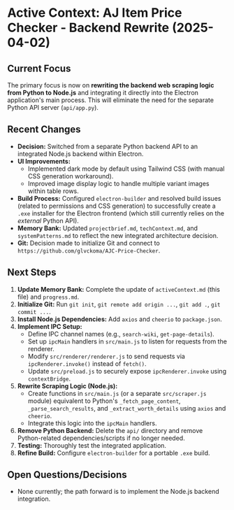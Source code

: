 # Active Context: AJ Item Price Checker - Backend Rewrite (2025-04-02)

## Current Focus

The primary focus is now on **rewriting the backend web scraping logic from Python to Node.js** and integrating it directly into the Electron application's main process. This will eliminate the need for the separate Python API server (`api/app.py`).

## Recent Changes

*   **Decision:** Switched from a separate Python backend API to an integrated Node.js backend within Electron.
*   **UI Improvements:**
    *   Implemented dark mode by default using Tailwind CSS (with manual CSS generation workaround).
    *   Improved image display logic to handle multiple variant images within table rows.
*   **Build Process:** Configured `electron-builder` and resolved build issues (related to permissions and CSS generation) to successfully create a `.exe` installer for the Electron frontend (which still currently relies on the *external* Python API).
*   **Memory Bank:** Updated `projectbrief.md`, `techContext.md`, and `systemPatterns.md` to reflect the new integrated architecture decision.
*   **Git:** Decision made to initialize Git and connect to `https://github.com/glvckoma/AJC-Price-Checker`.

## Next Steps

1.  **Update Memory Bank:** Complete the update of `activeContext.md` (this file) and `progress.md`.
2.  **Initialize Git:** Run `git init`, `git remote add origin ...`, `git add .`, `git commit ...`.
3.  **Install Node.js Dependencies:** Add `axios` and `cheerio` to `package.json`.
4.  **Implement IPC Setup:**
    *   Define IPC channel names (e.g., `search-wiki`, `get-page-details`).
    *   Set up `ipcMain` handlers in `src/main.js` to listen for requests from the renderer.
    *   Modify `src/renderer/renderer.js` to send requests via `ipcRenderer.invoke()` instead of `fetch()`.
    *   Update `src/preload.js` to securely expose `ipcRenderer.invoke` using `contextBridge`.
5.  **Rewrite Scraping Logic (Node.js):**
    *   Create functions in `src/main.js` (or a separate `src/scraper.js` module) equivalent to Python's `_fetch_page_content`, `_parse_search_results`, and `_extract_worth_details` using `axios` and `cheerio`.
    *   Integrate this logic into the `ipcMain` handlers.
6.  **Remove Python Backend:** Delete the `api/` directory and remove Python-related dependencies/scripts if no longer needed.
7.  **Testing:** Thoroughly test the integrated application.
8.  **Refine Build:** Configure `electron-builder` for a portable `.exe` build.

## Open Questions/Decisions

*   None currently; the path forward is to implement the Node.js backend integration.
